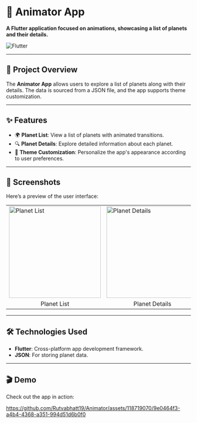 <h1>🌌 Animator App</h1>

<p><strong>A Flutter application focused on animations, showcasing a list of planets and their details.</strong></p>

<img class="badge" src="https://img.shields.io/badge/Flutter-v2.0%2B-blue?style=flat&logo=flutter" alt="Flutter">

<hr>

<h2>🚀 Project Overview</h2>
<p>The <strong>Animator App</strong> allows users to explore a list of planets along with their details. The data is sourced from a JSON file, and the app supports theme customization.</p>

<hr>

<h2>✨ Features</h2>
<ul>
    <li>🌍 <strong>Planet List</strong>: View a list of planets with animated transitions.</li>
    <li>🔍 <strong>Planet Details</strong>: Explore detailed information about each planet.</li>
    <li>🎨 <strong>Theme Customization</strong>: Personalize the app's appearance according to user preferences.</li>
</ul>

<hr>

<h2>📱 Screenshots</h2>
<p>Here’s a preview of the user interface:</p>

<table>
  <tr>
    <td><img src="https://github.com/user-attachments/assets/77b05fce-3187-41f9-91b4-be49a0e058f8" alt="Planet List" width="250"></td>
    <td><img src="https://github.com/user-attachments/assets/b73f6194-e02d-4519-b026-b7aeebb52050" alt="Planet Details" width="250"></td>
    <td><img src="https://github.com/user-attachments/assets/3070ec2e-69a3-4c87-a593-f4b89de61b47" alt="Planet Details" width="250"></td>
  </tr>
  <tr>
    <td align="center">Planet List</td>
    <td align="center">Planet Details</td>
    <td align="center">Planet Details</td>
  </tr>
</table>

<hr>

<h2>🛠️ Technologies Used</h2>
<ul>
    <li><strong>Flutter</strong>: Cross-platform app development framework.</li>
    <li><strong>JSON</strong>: For storing planet data.</li>
</ul>

<hr>

<h2>🎬 Demo</h2>
<p>Check out the app in action:</p> 


https://github.com/Rutvabhatt19/Animator/assets/118719070/9e0464f3-a4b4-4368-a351-994d51d6b0f0




